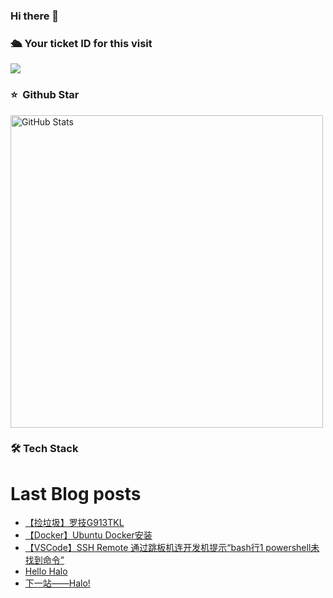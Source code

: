 ### Hi there 👋

<!--
**doraemon-hub-art/doraemon-hub-art** is a ✨ _special_ ✨ repository because its `README.md` (this file) appears on your GitHub profile.

Here are some ideas to get you started:

- 🔭 I’m currently working on ...

- 🌱 I’m currently learning ...

- 👯 I’m looking to collaborate on ...

- 🤔 I’m looking for help with ...

- 💬 Ask me about ...

- 📫 How to reach me: ...

- 😄 Pronouns: ...

- ⚡ Fun fact: ...
  -->

  

### **🛳** **Your ticket ID for this visit**

<img src="https://profile-counter.glitch.me/doraemon-hub-art/count.svg" />

### ⭐️ &nbsp;Github Star

<img width="500px"  alt="GitHub Stats" src="https://github-readme-stats.vercel.app/api?username=doraemon-hub-art&count_private=true&show_icons=true"/>

### **🛠** **Tech Stack**


# Last Blog posts
<!-- BLOG-POST-LIST:START -->
- [【捡垃圾】罗技G913TKL](/archives/wei-ming-ming-wen-zhang)
- [【Docker】Ubuntu Docker安装](/archives/%E3%80%90Docker%E3%80%91Ubuntu%20Docker%E5%AE%89%E8%A3%85)
- [【VSCode】SSH Remote 通过跳板机连开发机提示“bash行1 powershell未找到命令”](/archives/1712329233798)
- [Hello Halo](/archives/hello-halo)
- [下一站——Halo!](/archives/%E4%B8%8B%E4%B8%80%E7%AB%99%E2%80%94%E2%80%94Halo%21)
<!-- BLOG-POST-LIST:END -->


